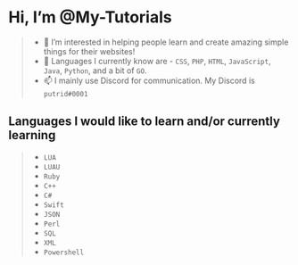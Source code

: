 # Hi, I’m **@My-Tutorials**
> - 👀 I’m interested in helping people learn and create amazing simple things for their websites!
> - 🧠 Languages I currently know are - `CSS`, `PHP`, `HTML`, `JavaScript`, `Java`, `Python`, and a bit of `GO`.
> - 📫 I mainly use Discord for communication. My Discord is ``putrid#0001``

## Languages I would like to learn and/or currently learning
> - `LUA`
> - `LUAU`
> - `Ruby`
> - `C++`
> - `C#`
> - `Swift`
> - `JSON`
> - `Perl`
> - `SQL`
> - `XML`
> - `Powershell`
